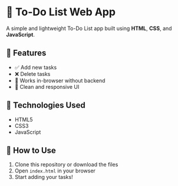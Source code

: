 # 📝 To-Do List Web App

A simple and lightweight To-Do List app built using **HTML**, **CSS**, and **JavaScript**.

## 📌 Features

- ✅ Add new tasks
- ❌ Delete tasks
- 💾 Works in-browser without backend
- 🎨 Clean and responsive UI

## 🔧 Technologies Used

- HTML5
- CSS3
- JavaScript

## 🚀 How to Use

1. Clone this repository or download the files
2. Open `index.html` in your browser
3. Start adding your tasks!
